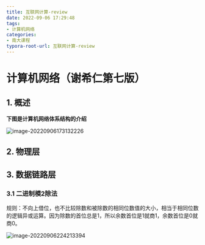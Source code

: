 ```yaml
---
title: 互联网计算-review
date: 2022-09-06 17:29:48
tags:
- 计算机网络
categories:
- 南大课程
typora-root-url: 互联网计算-review
---
```


# 计算机网络（谢希仁第七版）

## 1. 概述

**下图是计算机网络体系结构的介绍**

![image-20220906173132226](image-20220906173132226.png)

## 2. 物理层

## 3. 数据链路层

### 3.1 二进制模2除法

规则：不向上借位，也不比较除数和被除数的相同位数值的大小，相当于相同位数的逻辑异或运算。因为除数的首位总是1，所以余数首位是1就商1，余数首位是0就商0。

![image-20220906224213394](image-20220906224213394.png)

<!--more-->
